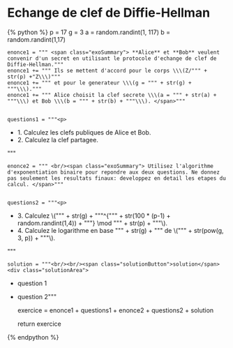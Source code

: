 Echange de clef de Diffie-Hellman
=================================

{% python %}
	p = 17
	g = 3
	a = random.randint(1, 117)
	b = random.randint(1,17)



	enonce1 = """ <span class="exoSummary"> **Alice** et **Bob** veulent convenir d'un secret en utilisant le protocole d'echange de clef de Diffie-Hellman."""
	enonce1 += """ Ils se mettent d'accord pour le corps \\\(Z/""" + str(p) +"Z\\\)"""
	enonce1 += """ et pour le generateur \\\(g = """ + str(g) + """\\\)."""
	enonce1 += """ Alice choisit la clef secrete \\\(a = """ + str(a) + """\\\) et Bob \\\(b = """ + str(b) + """\\\). </span>"""


	questions1 = """<p>
+	<span class="exoQuestion">	1. Calculez les clefs publiques de Alice et Bob.</span><br/>
+	<span class="exoQuestion">	2. Calculez la clef partagee. </span>
</p>"""



	enonce2 = """ <br/><span class="exoSummary"> Utilisez l'algorithme d'exponentiation binaire pour repondre aux deux questions. Ne donnez pas seulement les resultats finaux: developpez en detail les etapes du calcul. </span>"""


	questions2 = """<p>
+	<span class="exoQuestion">	3. Calculez \\\(""" + str(g) + """^{""" + str(100 * (p-1) + random.randint(1,4)) + """} \mod """ + str(p) + """\\\).</span><br/>
+	<span class="exoQuestion">	4. Calculez le logarithme en base """ +  str(g) + """ de \\\(""" + str(pow(g, 3, p)) + """\\\).</span>
</p>"""




	solution = """<br/><br/><span class="solutionButton">solution</span> <div class="solutionArea">
+	<span class="exoSolution">question 1</span>
+	<span class="exoSolution">question 2</span></div>"""




	exercice = enonce1 + questions1 + enonce2 + questions2 + solution

	return exercice

{% endpython %}